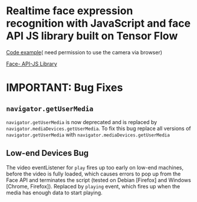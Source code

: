 <h1>Realtime face expression recognition with JavaScript and face API JS library built on Tensor Flow </h1>


[Code example](https://bit.ly/3iSNKQ2)( need permission to use the camera via browser)

[Face- API-JS Library](https://github.com/justadudewhohacks/face-api.js)

# IMPORTANT: Bug Fixes

## `navigator.getUserMedia`

`navigator.getUserMedia` is now deprecated and is replaced by `navigator.mediaDevices.getUserMedia`. To fix this bug replace all versions of `navigator.getUserMedia` with `navigator.mediaDevices.getUserMedia`

## Low-end Devices Bug

The video eventListener for `play` fires up too early on low-end machines, before the video is fully loaded, which causes errors to pop up from the Face API and terminates the script (tested on Debian [Firefox] and Windows [Chrome, Firefox]). Replaced by `playing` event, which fires up when the media has enough data to start playing.
